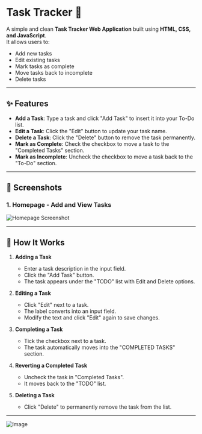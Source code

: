 # Task Tracker 📝

A simple and clean **Task Tracker Web Application** built using **HTML, CSS, and JavaScript**.  
It allows users to:
- Add new tasks
- Edit existing tasks
- Mark tasks as complete
- Move tasks back to incomplete
- Delete tasks

---

## ✨ Features
- **Add a Task**: Type a task and click "Add Task" to insert it into your To-Do list.
- **Edit a Task**: Click the "Edit" button to update your task name.
- **Delete a Task**: Click the "Delete" button to remove the task permanently.
- **Mark as Complete**: Check the checkbox to move a task to the "Completed Tasks" section.
- **Mark as Incomplete**: Uncheck the checkbox to move a task back to the "To-Do" section.

---

## 📸 Screenshots

### 1. Homepage - Add and View Tasks
![Homepage Screenshot](task1.png)

---

## 🚀 How It Works

1. **Adding a Task**  
   - Enter a task description in the input field.
   - Click the "Add Task" button.
   - The task appears under the "TODO" list with Edit and Delete options.

2. **Editing a Task**  
   - Click "Edit" next to a task.
   - The label converts into an input field.
   - Modify the text and click "Edit" again to save changes.

3. **Completing a Task**  
   - Tick the checkbox next to a task.
   - The task automatically moves into the "COMPLETED TASKS" section.

4. **Reverting a Completed Task**  
   - Uncheck the task in "Completed Tasks".
   - It moves back to the "TODO" list.

5. **Deleting a Task**  
   - Click "Delete" to permanently remove the task from the list.

---
![Image](https://github.com/user-attachments/assets/f9b0ffbc-9b43-48e9-8dbb-fb7f066f7b1e)
